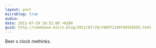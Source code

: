 ```yaml
---
layout: post
microblog: true
audio: 
date: 2011-07-29 16:52:00 +0100
guid: http://samdeane.micro.blog/2011/07/29/t96971240744558592.html
---
```

Beer o clock methinks.
